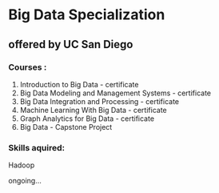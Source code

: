 
# Big Data Specialization

## offered by UC San Diego

### Courses :

  1. Introduction to Big Data - certificate
  2. Big Data Modeling and Management Systems - certificate
  3. Big Data Integration and Processing - certificate
  4. Machine Learning With Big Data - certificate
  5. Graph Analytics for Big Data - certificate
  6. Big Data - Capstone Project 
  
  
  
### Skills aquired:

  Hadoop
  
  ongoing...
